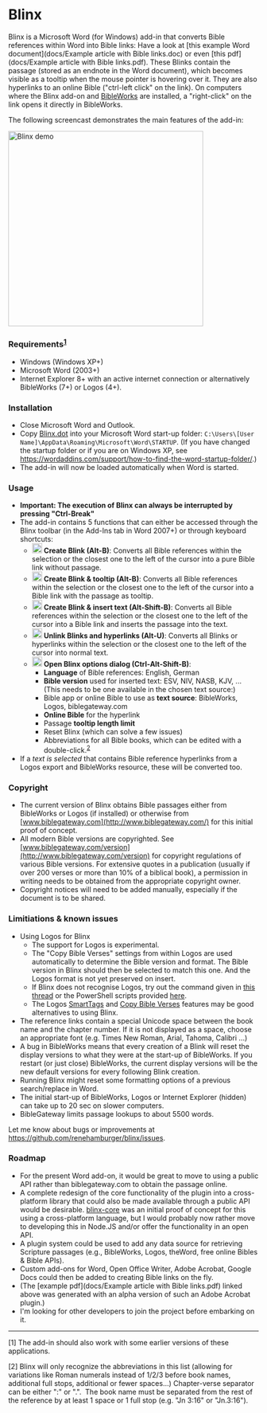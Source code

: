 # Blinx

Blinx is a Microsoft Word (for Windows) add-in that converts Bible references within Word into Bible links: Have a look at [this example Word document](docs/Example article with Bible links.doc) or even [this pdf](docs/Example article with Bible links.pdf). These Blinks contain the passage (stored as an endnote in the Word document), which becomes visible as a tooltip when the mouse pointer is hovering over it. They are also hyperlinks to an online Bible ("ctrl-left click" on the link). On computers where the Blinx add-on and [BibleWorks](http://www.bibleworks.com) are installed, a "right-click" on the link opens it directly in BibleWorks.

The following screencast demonstrates the main features of the add-in:

<a href="https://youtu.be/aIZdWJ986M4" target="_blank">
  <img src="assets/blinx_demo.png" alt="Blinx demo" width="392" style="max-width:100%;">
</a>

### Requirements<sup>[**1**](#_ftn1)</sup>

- Windows (Windows XP+)
- Microsoft Word (2003+)
- Internet Explorer 8+ with an active internet connection or alternatively BibleWorks (7+) or Logos (4+).

### Installation

- Close Microsoft Word and Outlook.
- Copy [Blinx.dot](https://raw.githubusercontent.com/renehamburger/blinx/master/Blinx.dot) into your Microsoft Word start-up folder: `C:\Users\[User Name]\AppData\Roaming\Microsoft\Word\STARTUP`. (If you have changed the startup folder or if you are on Windows XP, see https://wordaddins.com/support/how-to-find-the-word-startup-folder/.)
- The add-in will now be loaded automatically when Word is started.

### Usage

- **Important: The execution of Blinx can always be interrupted by pressing "Ctrl-Break"**
- The add-in contains 5 functions that can either be accessed through the Blinx toolbar (in the Add-Ins tab in Word 2007+) or through keyboard shortcuts:
  - <img src="assets/clip_image002.jpg" alt="Create Blink icon" width="20" style="max-width:100%;"> **Create Blink (Alt-B)**: Converts all Bible references within the selection or the closest one to the left of the cursor into a pure Bible link without passage.
  - <img src="assets/clip_image003.jpg" alt="Create Blink & tooltip icon" width="20" style="max-width:100%;"> **Create Blink & tooltip (Alt-B)**: Converts all Bible references within the selection or the closest one to the left of the cursor into a Bible link with the passage as tooltip.
  - <img src="assets/clip_image004.jpg" alt="Create Blink & insert text icon" width="20" style="max-width:100%;"> **Create Blink & insert text (Alt-Shift-B)**: Converts all Bible references within the selection or the closest one to the left of the cursor into a Bible link and inserts the passage into the text.
  - <img src="assets/clip_image005.jpg" alt="Unlink Blinks and hyperlinks icon" width="20" style="max-width:100%;"> **Unlink Blinks and hyperlinks (Alt-U)**: Converts all Blinks or hyperlinks within the selection or the closest one to the left of the cursor into normal text.
  - <img src="assets/clip_image006.jpg" alt="Open Blinx options dialog icon" width="20" style="max-width:100%;"> **Open Blinx options dialog (Ctrl-Alt-Shift-B)**:
    - **Language** of Bible references: English, German
    - **Bible version** used for inserted text: ESV, NIV, NASB, KJV, ... (This needs to be one available in the chosen text source:)
    - Bible app or online Bible to use as **text source**: BibleWorks, Logos, biblegateway.com
    - **Online Bible** for the hyperlink
    - Passage **tooltip length limit**
    - Reset Blinx (which can solve a few issues)
    - Abbreviations for all Bible books, which can be edited with a double-click.<sup>[2](#_ftn2)</sup>
- If a _text is selected_ that contains Bible reference hyperlinks from a Logos export and BibleWorks resource, these will be converted too.

### Copyright

- The current version of Blinx obtains Bible passages either from BibleWorks or Logos (if installed) or otherwise from [www.biblegateway.com](http://www.biblegateway.com/) for this initial proof of concept.
- All modern Bible versions are copyrighted. See [www.biblegateway.com/version](http://www.biblegateway.com/version) for copyright regulations of various Bible versions. For extensive quotes in a publication (usually if over 200 verses or more than 10% of a biblical book), a permission in writing needs to be obtained from the appropriate copyright owner.
- Copyright notices will need to be added manually, especially if the document is to be shared.

### Limitiations & known issues

- Using Logos for Blinx
  - The support for Logos is experimental.
  - The "Copy Bible Verses" settings from within Logos are used automatically to determine the Bible version and format. The Bible version in Blinx should then be selected to match this one. And the Logos format is not yet preserved on insert.
  - If Blinx does not recognise Logos, try out the command given in [this thread](https://community.logos.com/forums/t/133700.aspx) or the PowerShell scripts provided [here](https://wiki.logos.com/Smart_Tags).
  - The Logos [SmartTags](https://wiki.logos.com/Smart_Tags) and [Copy Bible Verses](https://wiki.logos.com/Copy_Bible_Verses) features may be good alternatives to using Blinx.
- The reference links contain a special Unicode space between the book name and the chapter number. If it is not displayed as a space, choose an appropriate font (e.g. Times New Roman, Arial, Tahoma, Calibri ...)
- A bug in BibleWorks means that every creation of a Blink will reset the display versions to what they were at the start-up of BibleWorks. If you restart (or just close) BibleWorks, the current display versions will be the new default versions for every following Blink creation.
- Running Blinx might reset some formatting options of a previous search/replace in Word.
- The initial start-up of BibleWorks, Logos or Internet Explorer (hidden) can take up to 20 sec on slower computers.
- BibleGateway limits passage lookups to about 5500 words.

Let me know about bugs or improvements at https://github.com/renehamburger/blinx/issues.

### Roadmap

- For the present Word add-on, it would be great to move to using a public API rather than biblegateway.com to obtain the passage online.
- A complete redesign of the core functionality of the plugin into a cross-platform library that could also be made available through a public API would be desirable. [blinx-core](https://github.com/renehamburger/blinx-core) was an initial proof of concept for this using a cross-platform language, but I would probably now rather move to developing this in Node.JS and/or offer the functionality in an open API.
- A plugin system could be used to add any data source for retrieving Scripture passages (e.g., BibleWorks, Logos, theWord, free online Bibles & Bible APIs).
- Custom add-ons for Word, Open Office Writer, Adobe Acrobat, Google Docs could then be added to creating Bible links on the fly.
- (The [example pdf](docs/Example article with Bible links.pdf) linked above was generated with an alpha version of such an Adobe Acrobat plugin.)
- I'm looking for other developers to join the project before embarking on it.

---

<a name="_ftn1"></a>[1]
The add-in should also work with some earlier versions of these applications.

<a name="_ftn2"></a>[2]
Blinx will only recognize the abbreviations in this list (allowing for variations like Roman numerals instead of 1/2/3 before book names, additional full stops, additional or fewer spaces…) Chapter-verse separator can be either ":" or ".".  The book name must be separated from the rest of the reference by at least 1 space or 1 full stop (e.g. "Jn 3:16" or "Jn.3:16").
